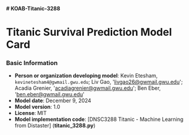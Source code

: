 **# KOAB-Titanic-3288**

# Titanic Survival Prediction Model Card

### Basic Information

* **Person or organization developing model**: Kevin Etesham, `kevinetesham4@gwmail.gwu.edu`; Liv Gao, 'livgao26@gwmail.gwu.edu'; Acadia Grenier, 'acadiagrenier@gwmail.gwu.edu'; Ben Eber, 'ben.eber@gwmail.gwu.edu'
* **Model date**: December 9, 2024
* **Model version**: 1.0
* **License**: MIT
* **Model implementation code**: [DNSC3288 Titanic - Machine Learning from Distaster] (**titanic_3288.py**)
